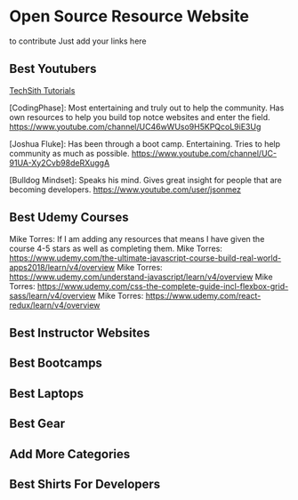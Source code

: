 # Open Source Resource Website
to contribute Just add your links here

## Best Youtubers
[TechSith Tutorials](https://www.youtube.com/channel/UCbGZKLIHpox2l0whz6_RYyg "TechSith Tutorials")

[CodingPhase]: Most entertaining and truly out to help the community. Has own resources to help you build
top notce websites and enter the field. 
https://www.youtube.com/channel/UC46wWUso9H5KPQcoL9iE3Ug

[Joshua Fluke]: Has been through a boot camp. Entertaining. Tries to help community as much as possible.
https://www.youtube.com/channel/UC-91UA-Xy2Cvb98deRXuggA

[Bulldog Mindset]: Speaks his mind.  Gives great insight for people that are becoming developers.
https://www.youtube.com/user/jsonmez
## Best Udemy Courses

Mike Torres: If I am adding any resources that means I have given the course 4-5 stars as well as completing them.
Mike Torres: https://www.udemy.com/the-ultimate-javascript-course-build-real-world-apps2018/learn/v4/overview
Mike Torres: https://www.udemy.com/understand-javascript/learn/v4/overview
Mike Torres: https://www.udemy.com/css-the-complete-guide-incl-flexbox-grid-sass/learn/v4/overview
Mike Torres: https://www.udemy.com/react-redux/learn/v4/overview

## Best Instructor Websites

## Best Bootcamps

## Best Laptops

## Best Gear

## Add More Categories

## Best Shirts For Developers 
